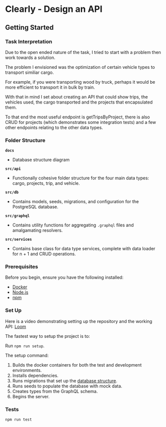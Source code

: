 # Clearly - Design an API

## Getting Started

### Task Interpretation

Due to the open ended nature of the task, I tried to start with a problem then work towards a solution.

The problem I envisioned was the optimization of certain vehicle types to transport similiar cargo.

For example, if you were transporting wood by truck, perhaps it would be more efficient to transport it in bulk by train.

With that in mind I set about creating an API that could show trips, the vehicles used, the cargo transported and the projects that encapsulated them.

To that end the most useful endpoint is getTripsByProject, there is also CRUD for projects (which demonstrates some integration tests) and a few other endpoints relating to the other data types.

### Folder Structure

**`docs`**

- Database structure diagram

**`src/api`**

- Functionally cohesive folder structure for the four main data types: cargo, projects, trip, and vehicle.

**`src/db`**

- Contains models, seeds, migrations, and configuration for the PostgreSQL database.

**`src/graphql`**

- Contains utility functions for aggregating `.graphql` files and amalgamating resolvers.

**`src/services`**

- Contains base class for data type services, complete with data loader for n + 1 and CRUD operations.

### Prerequisites

Before you begin, ensure you have the following installed:

- [Docker](https://www.docker.com/)
- [Node.js](https://nodejs.org/en)
- [npm](https://www.npmjs.com/)

### Set Up

Here is a video demonstrating setting up the repository and the working API: [Loom](https://www.loom.com/share/a4686999e5684b619aba5d785d5bf097)

The fastest way to setup the project is to:

Run `npm run setup`.

The setup command:

1. Builds the docker containers for both the test and development environments.
2. Installs dependencies.
3. Runs migrations that set up the [database structure](./database-structure.png).
4. Runs seeds to populate the database with mock data.
5. Creates types from the GraphQL schema.
6. Begins the server.

### Tests

```bash
npm run test
```
